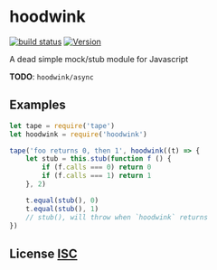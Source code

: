 # hoodwink

[![build status](https://secure.travis-ci.org/dcousens/hoodwink.png)](http://travis-ci.org/dcousens/hoodwink)
[![Version](http://img.shields.io/npm/v/hoodwink.svg)](https://www.npmjs.org/package/hoodwink)

A dead simple mock/stub module for Javascript

**TODO**: `hoodwink/async`

## Examples

``` javascript
let tape = require('tape')
let hoodwink = require('hoodwink')

tape('foo returns 0, then 1', hoodwink((t) => {
	let stub = this.stub(function f () {
		if (f.calls === 0) return 0
		if (f.calls === 1) return 1
	}, 2)

	t.equal(stub(), 0)
	t.equal(stub(), 1)
	// stub(), will throw when `hoodwink` returns
})
```

## License [ISC](LICENSE)
